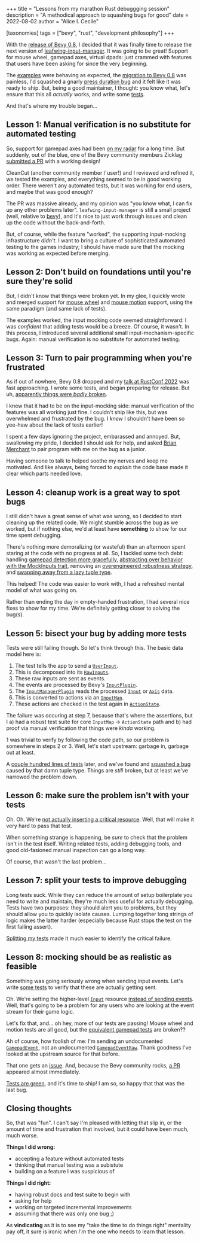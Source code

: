 +++
title = "Lessons from my marathon Rust debuggging session"
description = "A methodical approach to squashing bugs for good"
date = 2022-08-02
author = "Alice I. Cecile"

[taxonomies]
tags = ["bevy", "rust", "development philosophy"]
+++

With the [release of Bevy 0.8](https://bevyengine.org/news/bevy-0-8/),
I decided that it was finally time to release the next version of [leafwing-input-manager](https://github.com/leafwing-studios/leafwing-input-manager).
It was going to be great! Support for mouse wheel, gamepad axes, virtual dpads: just crammed with features that users have been asking for since the very beginning.

The [examples](https://github.com/Leafwing-Studios/leafwing-input-manager/tree/main/examples) were behaving as expected,
the [migration to Bevy 0.8](https://github.com/Leafwing-Studios/leafwing-input-manager/pull/170) was painless,
I'd squashed a gnarly [press duration bug](https://github.com/Leafwing-Studios/leafwing-input-manager/issues/127)
and it felt like it was ready to ship.
But, being a good maintainer, I thought: you know what, let's ensure that this all *actually* works,
and write some [tests](https://github.com/Leafwing-Studios/leafwing-input-manager/tree/main/tests).

And that's where my trouble began...

## Lesson 1: Manual verification is no substitute for automated testing

So, support for gamepad axes had been [on my radar](https://github.com/Leafwing-Studios/leafwing-input-manager/issues/50) for a long time.
But suddenly, out of the blue, one of the Bevy community members Zicklag [submitted a PR](https://github.com/Leafwing-Studios/leafwing-input-manager/pull/151) with a working design!

CleanCut (another community member / user!) and I reviewed and refined it, we tested the examples, and everything seemed to be in good working order.
There weren't any automated tests, but it was working for end users, and maybe that was good enough?

The PR was massive already, and my opinion was "you know what, I can fix up any other problems later".
`leafwing-input-manager` is still a small project (well, relative to [bevy](https://github.com/bevyengine/bevy)),
and it's nice to just work through issues and clean up the code without the back-and-forth.

But, of course, while the feature "worked", the supporting input-mocking infrastructure *didn't*.
I want to bring a culture of sophisticated automated testing to the games industry;
I should have made sure that the mocking was working as expected before merging.

## Lesson 2: Don't build on foundations until you're sure they're solid

But, I didn't know that things were broken yet.
In my glee, I quickly wrote and merged support for [mouse wheel](https://github.com/Leafwing-Studios/leafwing-input-manager/pull/173) and [mouse motion](https://github.com/Leafwing-Studios/leafwing-input-manager/pull/186) support, using the same paradigm (and same lack of tests).

The examples worked, the input mocking code seemed straightforward: I was *confident* that adding tests would be a breeze.
Of course, it wasn't.
In this process, I introduced several additional small input-mechanism-specific bugs.
Again: manual verification is no substitute for automated testing.

## Lesson 3: Turn to pair programming when you're frustrated

As if out of nowhere, Bevy 0.8 dropped and my [talk at RustConf 2022](https://rustconf.com/schedule) was fast approaching.
I wrote some tests, and began preparing for release.
But uh, [apparently things were *badly* broken](https://github.com/Leafwing-Studios/leafwing-input-manager/issues/178).

I knew that it had to be on the input-mocking side: manual verification of the features was all working just fine.
I couldn't ship like this, but was overwhelmed and frustrated by the bug.
I *knew* I shouldn't have been so yee-haw about the lack of tests earlier!

I spent a few days ignoring the project, embarassed and annoyed.
But, swallowing my pride, I decided I should ask for help,
and asked [Brian Merchant](https://github.com/bzm3r) to pair program with me on the bug as a junior.

Having someone to talk to helped soothe my nerves and keep me motivated.
And like always, being forced to *explain* the code base made it clear which parts needed love.

## Lesson 4: cleanup work is a great way to spot bugs

I still didn't have a great sense of what was wrong, so I decided to start cleaning up the related code.
We might stumble across the bug as we worked, but if nothing else,
we'd at least have **something** to show for our time spent debugging.

There's nothing more demoralizing (or wasteful) than an afternoon spent staring at the code with no progress at all.
So, I tackled some tech debt:
handling [gamepad detection more gracefully](https://github.com/Leafwing-Studios/leafwing-input-manager/pull/194/commits/1e39e8b1128a6beca4d04937090f9f481b108acc),
[abstracting over behavior with the MockInputs trait](https://github.com/Leafwing-Studios/leafwing-input-manager/pull/194/commits/626bffea31ce9d0d3b0d534a6c206b0ac3a625a9),
removing an [overengineered robustness strategy](https://github.com/Leafwing-Studios/leafwing-input-manager/pull/193),
and [swapping away from a lazy tuple type](https://github.com/Leafwing-Studios/leafwing-input-manager/pull/197/commits/58dcde6fe283ff16de43fd134ca505ae62257906).

This helped! The code was easier to work with, I had a refreshed mental model of what was going on.

Rather than ending the day in empty-handed frustration, I had several nice fixes to show for my time.
We're definitely getting closer to solving the bug(s).

## Lesson 5: bisect your bug by adding more tests

Tests were still failing though.
So let's think through this.
The basic data model here is:

1. The test tells the app to send a [`UserInput`](https://docs.rs/leafwing-input-manager/latest/leafwing_input_manager/user_input/enum.UserInput.html).
2. This is decomposed into its [`RawInputs`](https://docs.rs/leafwing-input-manager/latest/leafwing_input_manager/user_input/struct.RawInputs.html).
3. These raw inputs are sent as events.
4. The events are processed by Bevy's [`InputPlugin`](https://docs.rs/bevy/latest/bevy/input/struct.InputPlugin.html).
5. The [`InputManagerPlugin`](https://docs.rs/leafwing-input-manager/latest/leafwing_input_manager/plugin/struct.InputManagerPlugin.html) reads the processed [`Input`](https://docs.rs/bevy/latest/bevy/input/struct.Input.html) or [`Axis`](https://docs.rs/bevy/latest/bevy/input/struct.Axis.html) data.
6. This is converted to actions via an [`InputMap`](https://docs.rs/leafwing-input-manager/latest/leafwing_input_manager/input_map/struct.InputMap.html).
7. These actions are checked in the test again in [`ActionState`](https://docs.rs/leafwing-input-manager/latest/leafwing_input_manager/action_state/struct.ActionState.html).

The failure was occuring at step 7, because that's where the assertions,
but I a) had a robust test suite for core `InputMap` -> `ActionState` path
and b) had proof via manual verification that things were *kinda* working.

1 was trivial to verify by following the code path, so our problem is somewhere in steps 2 or 3.
Well, let's start upstream: garbage in, garbage out at least.

A [couple hundred lines of tests](https://github.com/Leafwing-Studios/leafwing-input-manager/pull/197) later,
and we've found and [squashed a bug](https://github.com/Leafwing-Studios/leafwing-input-manager/pull/200/commits/7b9dd771a09151a044a76a634df0dbc5cd7e3de4) caused by that damn tuple type.
Things are *still* broken, but at least we've narrowed the problem down.

## Lesson 6: make sure the problem isn't with your tests

Oh. Oh. We're [not actually inserting a critical resource](https://github.com/Leafwing-Studios/leafwing-input-manager/pull/200).
Well, that will make it very hard to pass that test.

When something strange is happening, be *sure* to check that the problem isn't in the test itself.
Writing related tests, adding debugging tools, and good old-fasioned manual inspection can go a long way.

Of course, that wasn't the last problem...

## Lesson 7: split your tests to improve debugging

Long tests suck.
While they can reduce the amount of setup boilerplate you need to write and maintain,
they're much less useful for actually debugging.
Tests have two purposes: they should alert you to problems, but they should allow you to quickly isolate causes.
Lumping together long strings of logic makes the latter harder
(especially because Rust stops the test on the first failing assert).

[Splitting my tests](https://github.com/Leafwing-Studios/leafwing-input-manager/pull/207/commits/19abd4239f0778cf79a5267d961cea94e68d5124#diff-0cdbe62a58048a9331d9d362c37f1016923cb1d378034e47029a8c5d5720edf1R486) made it much easier to identify the critical failure.

## Lesson 8: mocking should be as realistic as feasible

Something was going seriously wrong when sending input events.
Let's write [some tests](https://github.com/Leafwing-Studios/leafwing-input-manager/blob/1cfa52fe552d786bb019fac4bd1f6899ba0a661f/tests/mouse_wheel.rs#L67) to verify that these are actually getting sent.

Oh. We're setting the higher-level [`Input`](https://docs.rs/bevy/latest/bevy/input/struct.Input.html) resource
[instead of sending events](https://github.com/Leafwing-Studios/leafwing-input-manager/pull/207/commits/3998834bf6c912596021d920f0b96b2a86a7d5c8).
Well, that's going to be a problem for any users who are looking at the event stream for their game logic.

Let's fix that, and... oh hey, more of our tests are passing!
Mouse wheel and motion tests are all good, but the [equivalent gamepad tests](https://github.com/Leafwing-Studios/leafwing-input-manager/blob/main/tests/gamepad_axis.rs) are broken??

Ah of course, how foolish of me: I'm sending an undocumented [`GamepadEvent`](https://docs.rs/bevy/latest/bevy/input/gamepad/struct.GamepadEvent.html),
not an undocumented [`GamepadEventRaw`](https://docs.rs/bevy/latest/bevy/input/gamepad/struct.GamepadEventRaw.html).
Thank goodness I've looked at the upstream source for that before.

That one gets an [issue](https://github.com/bevyengine/bevy/issues/5544).
And, because the Bevy community rocks, [a PR](https://github.com/bevyengine/bevy/pull/5548) appeared almost immediately.

[Tests are green](https://github.com/Leafwing-Studios/leafwing-input-manager/pull/207), and it's time to ship!
I am so, so happy that that was the last bug.

## Closing thoughts

So, that was "fun".
I can't say I'm pleased with letting that slip in, or the amount of time and frustration that involved, but it could have been much, much worse.

**Things I did wrong:**

- accepting a feature without automated tests
- thinking that manual testing was a subistute
- building on a feature I was suspicious of

**Things I did right:**

- having robust docs and test suite to begin with
- asking for help
- working on targeted incremental improvements
- assuming that there was only one bug ;)

As **vindicating** as it is to see my "take the time to do things right" mentality pay off,
it sure is ironic when *I'm* the one who needs to learn that lesson.

